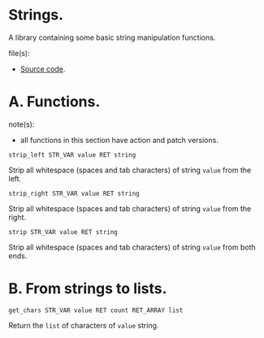 # Strings.

A library containing some basic string manipulation functions.

file(s):

* [Source code](../../strings.tpa).

# A. Functions.

note(s):
* all functions in this section have action and patch versions.

`strip_left STR_VAR value RET string`

Strip all whitespace (spaces and tab characters) of string `value` from the left.

`strip_right STR_VAR value RET string`

Strip all whitespace (spaces and tab characters) of string `value` from the right.

`strip STR_VAR value RET string`

Strip all whitespace (spaces and tab characters) of string `value` from both ends.

# B. From strings to lists.

`get_chars STR_VAR value RET count RET_ARRAY list`

Return the `list` of characters of `value` string.
